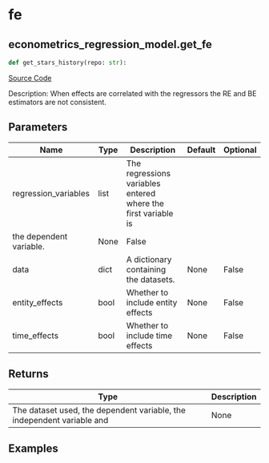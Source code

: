 # fe

## econometrics_regression_model.get_fe

```python
def get_stars_history(repo: str):
```
[Source Code](https://github.com/OpenBB-finance/OpenBBTerminal/tree/main/openbb_terminal/econometrics/regression_model.py#L325)

Description: When effects are correlated with the regressors the RE and BE estimators are not consistent.

## Parameters

| Name | Type | Description | Default | Optional |
| ---- | ---- | ----------- | ------- | -------- |
| regression_variables | list | The regressions variables entered where the first variable is
the dependent variable. | None | False |
| data | dict | A dictionary containing the datasets. | None | False |
| entity_effects | bool | Whether to include entity effects | None | False |
| time_effects | bool | Whether to include time effects | None | False |

## Returns

| Type | Description |
| ---- | ----------- |
| The dataset used, the dependent variable, the independent variable and | None |

## Examples

